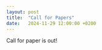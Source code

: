 ```yaml
---
layout: post
title:  "Call for Papers"
date:   2024-11-29 12:00:00 +0200
---
```




Call for paper is out!